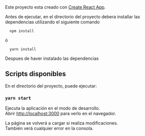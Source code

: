 Este proyecto esta creado con [Create React App](https://github.com/facebook/create-react-app).

Antes de ejecutar, en el directorio del proyecto debera installar las dependencias utilizando el siguiente comando

```
  npm install
```
ó

```
  yarn install
```

Despues de haver instalado las dependencias

## Scripts disponibles

En el directorio del proyecto, puede ejecutar:

### `yarn start`

Ejecuta la aplicación en el modo de desarrollo.<br />
Abrir [http://localhost:3000](http://localhost:3000) para verlo en el navegador.

La página se volverá a cargar si realiza modificaciones.<br />
También verá cualquier error en la consola.

